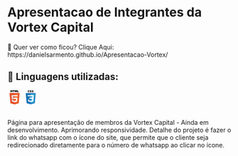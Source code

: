 # Apresentacao de Integrantes da Vortex Capital

<p align="left"> 
🚀  Quer ver como ficou? Clique Aqui:
https://danielsarmento.github.io/Apresentacao-Vortex/
  
## 🚀 Linguagens utilizadas:

<code><img height="32" src="https://raw.githubusercontent.com/github/explore/80688e429a7d4ef2fca1e82350fe8e3517d3494d/topics/html/html.png" alt="HTML5"/></code>
<code><img height="32" src="https://raw.githubusercontent.com/github/explore/80688e429a7d4ef2fca1e82350fe8e3517d3494d/topics/css/css.png" alt="CSS"/></code>

##
  
Página para apresentação de membros da Vortex Capital - Ainda em desenvolvimento. Aprimorando responsividade.
Detalhe do projeto é fazer o link do whatsapp com o ícone do site, que permite que o cliente seja redirecionado diretamente para o número de whatsapp ao clicar no ícone.

